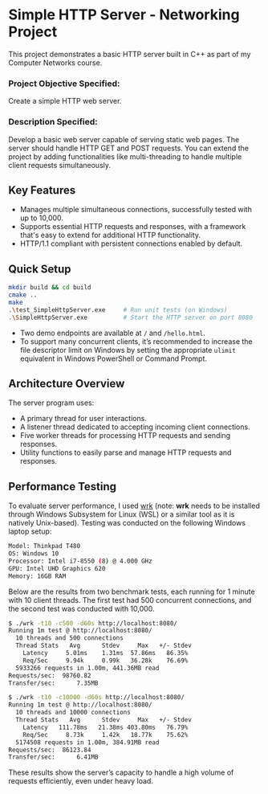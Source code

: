 # Simple HTTP Server - Networking Project

This project demonstrates a basic HTTP server built in C++ as part of my Computer Networks course.
### Project Objective Specified: 
Create a simple HTTP web server.
### Description Specified: 
Develop a basic web server capable of serving static web pages. The server should handle HTTP GET and POST requests. You can extend the project by 
adding functionalities like multi-threading to handle multiple client requests simultaneously.

## Key Features

- Manages multiple simultaneous connections, successfully tested with up to 10,000.
- Supports essential HTTP requests and responses, with a framework that's easy to extend for additional HTTP functionality.
- HTTP/1.1 compliant with persistent connections enabled by default.

## Quick Setup

```bash
mkdir build && cd build
cmake ..
make
.\test_SimpleHttpServer.exe     # Run unit tests (on Windows)
.\SimpleHttpServer.exe          # Start the HTTP server on port 8080
```

- Two demo endpoints are available at `/` and `/hello.html`.
- To support many concurrent clients, it’s recommended to increase the file descriptor limit on Windows by setting the appropriate `ulimit` equivalent in Windows PowerShell or Command Prompt.

## Architecture Overview

The server program uses:

- A primary thread for user interactions.
- A listener thread dedicated to accepting incoming client connections.
- Five worker threads for processing HTTP requests and sending responses.
- Utility functions to easily parse and manage HTTP requests and responses.

## Performance Testing

To evaluate server performance, I used [wrk](https://github.com/wg/wrk) (note: **wrk** needs to be installed through Windows Subsystem for Linux (WSL) or a similar tool as it is natively Unix-based). Testing was conducted on the following Windows laptop setup:

```bash
Model: Thinkpad T480
OS: Windows 10
Processor: Intel i7-8550 (8) @ 4.000 GHz
GPU: Intel UHD Graphics 620
Memory: 16GB RAM
```

Below are the results from two benchmark tests, each running for 1 minute with 10 client threads. The first test had 500 concurrent connections, and the second test was conducted with 10,000.

```bash
$ ./wrk -t10 -c500 -d60s http://localhost:8080/
Running 1m test @ http://localhost:8080/
  10 threads and 500 connections
  Thread Stats   Avg      Stdev     Max   +/- Stdev
    Latency     5.01ms    1.31ms  57.86ms   86.35%
    Req/Sec     9.94k     0.99k   36.28k    76.69%
  5933266 requests in 1.00m, 441.36MB read
Requests/sec:  98760.82
Transfer/sec:      7.35MB
```

```bash
$ ./wrk -t10 -c10000 -d60s http://localhost:8080/
Running 1m test @ http://localhost:8080/
  10 threads and 10000 connections
  Thread Stats   Avg      Stdev     Max   +/- Stdev
    Latency   111.78ms   21.38ms 403.80ms   76.79%
    Req/Sec     8.73k     1.42k   18.77k    75.62%
  5174508 requests in 1.00m, 384.91MB read
Requests/sec:  86123.84
Transfer/sec:      6.41MB
```

These results show the server’s capacity to handle a high volume of requests efficiently, even under heavy load.
